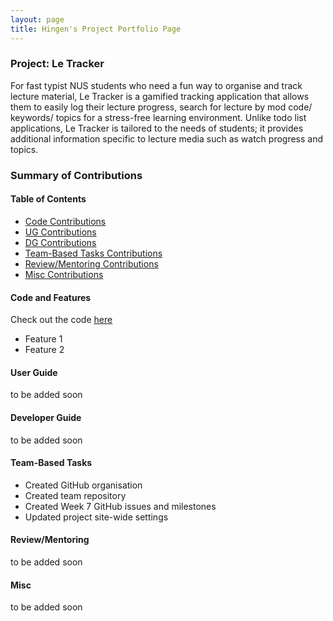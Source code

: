 ```yaml
---
layout: page
title: Hingen's Project Portfolio Page
---
```

### Project: Le Tracker

For fast typist NUS students who need a fun way to organise and track lecture material, Le Tracker is a gamified
tracking application that allows them to easily log their lecture progress, search for lecture by mod code/ keywords/
topics for a stress-free learning environment. Unlike todo list applications, Le Tracker is tailored to the needs of
students; it provides additional information specific to lecture media such as watch progress and topics.

### Summary of Contributions
#### Table of Contents
- [Code Contributions](#code)
- [UG Contributions](#user-guide)
- [DG Contributions](#developer-guide)
- [Team-Based Tasks Contributions](#team-based-tasks)
- [Review/Mentoring Contributions](#reviewmentoring)
- [Misc Contributions](#misc)

#### Code and Features
Check out the code [here](https://nus-cs2103-ay2223s2.github.io/tp-dashboard/?search=hingen&breakdown=true)

* Feature 1
* Feature 2

#### User Guide
to be added soon

#### Developer Guide
to be added soon

#### Team-Based Tasks
* Created GitHub organisation
* Created team repository
* Created Week 7 GitHub issues and milestones
* Updated project site-wide settings

#### Review/Mentoring
to be added soon

#### Misc
to be added soon
